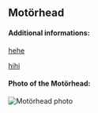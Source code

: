 ## Motörhead
#### Additional informations:
[hehe](hehe)

[hihi](hihi)

#### Photo of the Motörhead:
![Motörhead photo](https://upload.wikimedia.org/wikipedia/commons/thumb/0/0c/Motorhead-03.jpg/300px-Motorhead-03.jpg)
